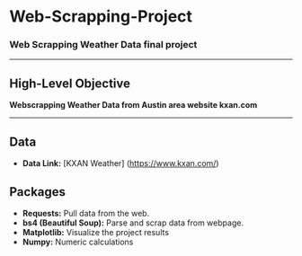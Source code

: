 # Web-Scrapping-Project
### Web Scrapping Weather Data final project

---

## High-Level Objective
**Webscrapping Weather Data from Austin area website kxan.com**

---
## Data

- **Data Link:** [KXAN Weather] (https://www.kxan.com/)

## Packages 
- **Requests:** Pull data from the web.
- **bs4 (Beautiful Soup):** Parse and scrap data from webpage.
- **Matplotlib:** Visualize the project results
- **Numpy:** Numeric calculations

